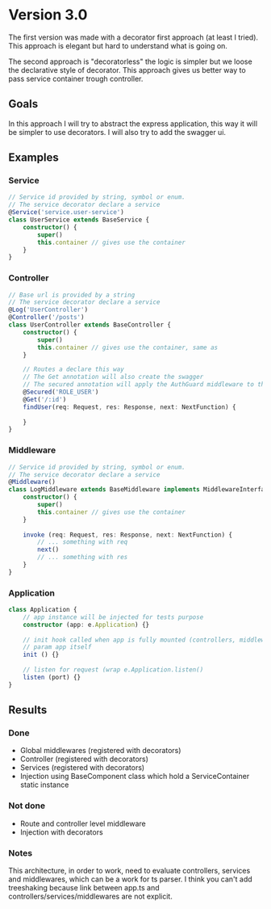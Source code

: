 # Version 3.0

The first version was made with a decorator first approach (at least I tried). This approach is elegant but hard to understand
what is going on.

The second approach is "decoratorless" the logic is simpler but we loose the declarative style of decorator.
This approach gives us better way to pass service container trough controller.

## Goals

In this approach I will try to abstract the express application, this way it will be simpler to use decorators.
I will also try to add the swagger ui.
 
## Examples

### Service

```typescript
// Service id provided by string, symbol or enum.
// The service decorator declare a service
@Service('service.user-service')
class UserService extends BaseService {
    constructor() {
        super()
        this.container // gives use the container
    }
}
```

### Controller
```typescript
// Base url is provided by a string
// The service decorator declare a service
@Log('UserController')
@Controller('/posts')
class UserController extends BaseController {
    constructor() {
        super()
        this.container // gives use the container, same as 
    }

    // Routes a declare this way
    // The Get annotation will also create the swagger
    // The secured annotation will apply the AuthGuard middleware to this route
    @Secured('ROLE_USER')
    @Get('/:id')
    findUser(req: Request, res: Response, next: NextFunction) {
    
    }   
}
```

### Middleware

```typescript
// Service id provided by string, symbol or enum.
// The service decorator declare a service
@Middleware()
class LogMiddleware extends BaseMiddleware implements MiddlewareInterface {
    constructor() {
        super()
        this.container // gives use the container
    }
    
    invoke (req: Request, res: Response, next: NextFunction) {
        // ... something with req
        next()
        // ... something with res
    }
}
```

### Application

```typescript
class Application {
    // app instance will be injected for tests purpose
    constructor (app: e.Application) {}
    
    // init hook called when app is fully mounted (controllers, middleware, services, all done)
    // param app itself
    init () {}
    
    // listen for request (wrap e.Application.listen()
    listen (port) {}
}
```

## Results

### Done

- Global middlewares (registered with decorators)
- Controller (registered with decorators)
- Services (registered with decorators)
- Injection using BaseComponent class which hold a ServiceContainer static instance

### Not done

- Route and controller level middleware
- Injection with decorators

### Notes

This architecture, in order to work, need to evaluate controllers, services and middlewares, which can be 
a work for ts parser. I think you can't add treeshaking because link between app.ts and controllers/services/middlewares
are not explicit.
